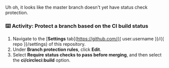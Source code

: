 Uh oh, it looks like the master branch doesn't yet have status check protection.

### :keyboard: Activity: Protect a branch based on the CI build status

1. Navigate to the [**Settings** tab](https://github.com/{{ user.username }}/{{ repo }}/settings) of this repository.
1. Under **Branch protection rules**, click **Edit**.
1. Select **Require status checks to pass before merging**, and then select the **ci/circleci:build** option.
